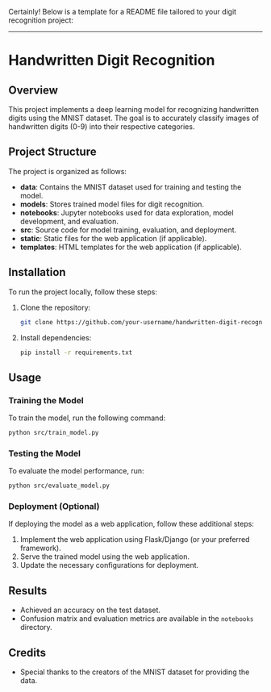 Certainly! Below is a template for a README file tailored to your digit recognition project:

---

# Handwritten Digit Recognition

## Overview

This project implements a deep learning model for recognizing handwritten digits using the MNIST dataset. The goal is to accurately classify images of handwritten digits (0-9) into their respective categories.

## Project Structure

The project is organized as follows:

- **data**: Contains the MNIST dataset used for training and testing the model.
- **models**: Stores trained model files for digit recognition.
- **notebooks**: Jupyter notebooks used for data exploration, model development, and evaluation.
- **src**: Source code for model training, evaluation, and deployment.
- **static**: Static files for the web application (if applicable).
- **templates**: HTML templates for the web application (if applicable).

## Installation

To run the project locally, follow these steps:

1. Clone the repository:
   ```bash
   git clone https://github.com/your-username/handwritten-digit-recognition.git
   ```

2. Install dependencies:
   ```bash
   pip install -r requirements.txt
   ```

## Usage

### Training the Model

To train the model, run the following command:
```bash
python src/train_model.py
```

### Testing the Model

To evaluate the model performance, run:
```bash
python src/evaluate_model.py
```

### Deployment (Optional)

If deploying the model as a web application, follow these additional steps:
1. Implement the web application using Flask/Django (or your preferred framework).
2. Serve the trained model using the web application.
3. Update the necessary configurations for deployment.

## Results

- Achieved an accuracy on the test dataset.
- Confusion matrix and evaluation metrics are available in the `notebooks` directory.

## Credits

- Special thanks to the creators of the MNIST dataset for providing the data.
